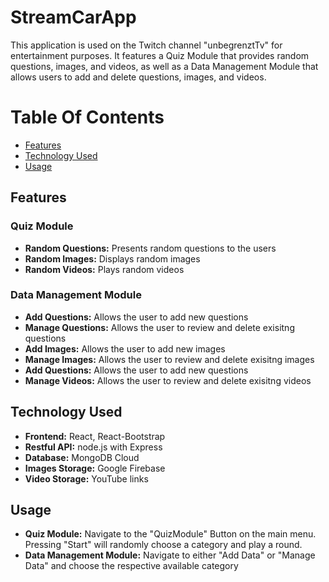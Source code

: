 # StreamCarApp

This application is used on the Twitch channel "unbegrenztTv" for entertainment purposes. It features a Quiz Module that provides random questions, images, and videos, as well as a Data Management Module that allows users to add and delete questions, images, and videos.

# Table Of Contents

- [Features](#features)
- [Technology Used](#technology-used)
- [Usage](#usage)

## Features

### Quiz Module

- **Random Questions:** Presents random questions to the users
- **Random Images:** Displays random images
- **Random Videos:** Plays random videos

### Data Management Module

- **Add Questions:** Allows the user to add new questions
- **Manage Questions:** Allows the user to review and delete exisitng questions
- **Add Images:** Allows the user to add new images
- **Manage Images:** Allows the user to review and delete exisitng images
- **Add Questions:** Allows the user to add new questions
- **Manage Videos:** Allows the user to review and delete exisitng videos

## Technology Used

- **Frontend:** React, React-Bootstrap
- **Restful API:** node.js with Express
- **Database:** MongoDB Cloud
- **Images Storage:** Google Firebase
- **Video Storage:** YouTube links

## Usage

- **Quiz Module:** Navigate to the "QuizModule" Button on the main menu. Pressing "Start" will randomly choose a category and play a round.
- **Data Management Module:** Navigate to either "Add Data" or "Manage Data" and choose the respective available category
